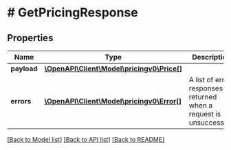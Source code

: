 # # GetPricingResponse

## Properties

Name | Type | Description | Notes
------------ | ------------- | ------------- | -------------
**payload** | [**\OpenAPI\Client\Model\pricingv0\Price[]**](Price.md) |  | [optional]
**errors** | [**\OpenAPI\Client\Model\pricingv0\Error[]**](Error.md) | A list of error responses returned when a request is unsuccessful. | [optional]

[[Back to Model list]](../../README.md#models) [[Back to API list]](../../README.md#endpoints) [[Back to README]](../../README.md)
